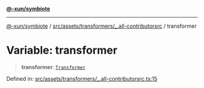 [**@-xun/symbiote**](../../../../../README.md)

***

[@-xun/symbiote](../../../../../README.md) / [src/assets/transformers/\_.all-contributorsrc](../README.md) / transformer

# Variable: transformer

> **transformer**: [`Transformer`](../../../type-aliases/Transformer.md)

Defined in: [src/assets/transformers/\_.all-contributorsrc.ts:15](https://github.com/Xunnamius/symbiote/blob/3044ba2654d63523648bf35278fa1c752d878990/src/assets/transformers/_.all-contributorsrc.ts#L15)
